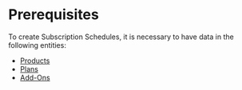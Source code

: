 # Prerequisites

To create Subscription Schedules, it is necessary to have data in the following entities:&#x20;

* [Products](https://docs.inogic.com/subscription-and-recurring-billing-management/prerequisites/products)
* [Plans](https://docs.inogic.com/subscription-and-recurring-billing-management/prerequisites/plans)
* [Add-Ons](https://docs.inogic.com/subscription-and-recurring-billing-management/prerequisites/add-ons)

